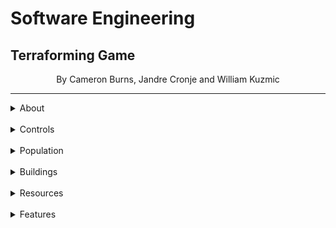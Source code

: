 # Software Engineering
## Terraforming Game
<p style="text-align: center;">By
Cameron Burns, Jandre Cronje and William Kuzmic</p>

<hr>

<details>
<summary>About</summary>

### About
<hr>


<p style="text-align: center;">This is our Terraforming game where you click to farm resources and build colony's and manage the population of those colony's</p>
</details>

<br>

<details>
<summary>Controls</summary>
    
### Controls
<hr>
<p style="text-align: center;">Click to Terraform and earn resources</p>
<p style="text-align: center;">1,2,3,4,5,6,7,8 keys is to construct the different buildings using resources</p>
</details>
<br>
<details>
<summary>Population</summary>

### Population

<hr>

<p style="text-align: center;">The population grows after consuming resources and as they grow they request more and more resources</p>

to try and balance this we made the buildings generate resources to help with the overall growth in consumption.

</details>

<br>

<details>
<summary>Buildings</summary>

### Buildings

<hr>

<p style="text-align: center;">Our Buildings:</p>

- Shelter
- Energy Generator
- Biodiversity Farm
- Advanced Laboratory
- Bio Dome
- Oxygen Farm
- Food storage
- Livestock Farm

</details>

<br>

<details>

<summary>Resources</summary>

### Resources

<hr>

<p style="text-align: center;">Our Resources:</p>

- Food
- Energy
- Oxygen
- Minerals

</details>

<br>

<details>

<summary>Features</summary>

<summary>Features</summary>

### Features

<hr>

<p style="text-align: center;">Our Features:</p>

1. terraforming
    - mine for resources.
2. building
    - construct buildings to help generate resources and house population.
3. Population
    - Population consuming resources to grow.
5. Resources
    - resources for the population to use and to help construct buildings.
    
</details>



